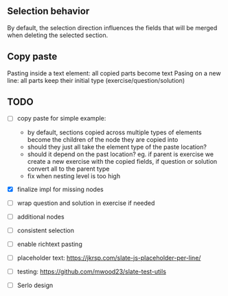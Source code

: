 ## Selection behavior
By default, the selection direction influences the fields that will be merged when deleting the selected section.
## Copy paste
Pasting inside a text element: all copied parts become text
Pasing on a new line: all parts keep their initial type (exercise/question/solution)
## TODO
- [ ] copy paste for simple example:
    - by default, sections copied across multiple types of elements become the children of the node they are copied into
    - should they just all take the element type of the paste location?
    - should it depend on the past location? eg. if parent is exercise we create a new exercise with the copied fields, if question or solution convert all to the parent type
    - fix when nesting level is too high

- [x] finalize impl for missing nodes
- [ ] wrap question and solution in exercise if needed
- [ ] additional nodes
- [ ] consistent selection
- [ ] enable richtext pasting

- [ ] placeholder text: https://jkrsp.com/slate-js-placeholder-per-line/

- [ ] testing: https://github.com/mwood23/slate-test-utils
- [ ] Serlo design
